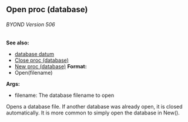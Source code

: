 ## Open proc (database) 
###### BYOND Version 506
**See also:**
+   [database datum](/ref/database.md) 
+   [Close proc (database)](/ref/database/proc/Close.md) 
+   [New proc (database)](/ref/database/proc/New.md) <!-- -->
**Format:**
+   Open(filename)
<!-- -->
**Args:**
+   filename: The database filename to open


Opens a database file. If another database was already open, it
is closed automatically. It is more common to simply open the database
in New().